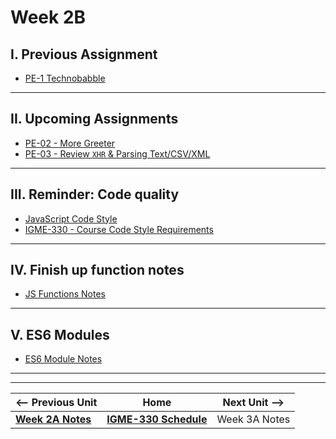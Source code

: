 # Week 2B

## I. Previous Assignment
- [PE-1 Technobabble](../pe/pe-01.md)
  
<hr>

## II. Upcoming Assignments
- [PE-02 - More Greeter](../pe/pe-02.md)
- [PE-03 - Review `XHR` & Parsing Text/CSV/XML](../pe/pe-03.md)

<hr>

## III. Reminder: Code quality
  
- [JavaScript Code Style](../notes/code-style-intro.md)
- [IGME-330 - Course Code Style Requirements](../notes/code-style-required-330.md)

<hr>

## IV. Finish up function notes

- [JS Functions Notes](../notes/js-functions.md)

<hr>

## V. ES6 Modules

- [ES6 Module Notes](https://github.com/tonethar/IGME-330-Master/blob/master/notes/ES6-module-pattern-2225.md)


<hr><hr>


| <-- Previous Unit | Home | Next Unit -->
| --- | --- | --- 
|  [**Week 2A Notes**](./02A.md)  |  [**IGME-330 Schedule**](../schedule.md) | Week 3A Notes

